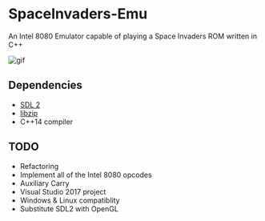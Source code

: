 # SpaceInvaders-Emu

An Intel 8080 Emulator capable of playing a Space Invaders ROM written in C++

![gif](images/preview.gif)

## Dependencies
* [SDL 2](https://www.libsdl.org/index.php)
* [libzip](https://nih.at/libzip/)
* C++14 compiler

## TODO
* Refactoring
* Implement all of the Intel 8080 opcodes
* Auxiliary Carry
* Visual Studio 2017 project
* Windows & Linux compatiblity
* Substitute SDL2 with OpenGL
